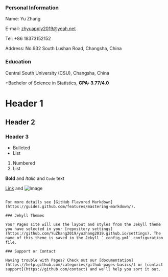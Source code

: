 ### Personal Information

Name: Yu Zhang

E-mail: zhyuapply2019@yeah.net

Tel: +86 18373152152

Address: No.932 South Lushan Road, Changsha, China

### Education

Central South University (CSU), Changsha, China

+Bachelor of Science in Statistics, **GPA: 3.77/4.0**

# Header 1
## Header 2
### Header 3

- Bulleted
- List

1. Numbered
2. List

**Bold** and _Italic_ and `Code` text

[Link](url) and ![Image](src)
```

For more details see [GitHub Flavored Markdown](https://guides.github.com/features/mastering-markdown/).

### Jekyll Themes

Your Pages site will use the layout and styles from the Jekyll theme you have selected in your [repository settings](https://github.com/YuZhang2019/yuzhang2019.github.io/settings). The name of this theme is saved in the Jekyll `_config.yml` configuration file.

### Support or Contact

Having trouble with Pages? Check out our [documentation](https://help.github.com/categories/github-pages-basics/) or [contact support](https://github.com/contact) and we’ll help you sort it out.
